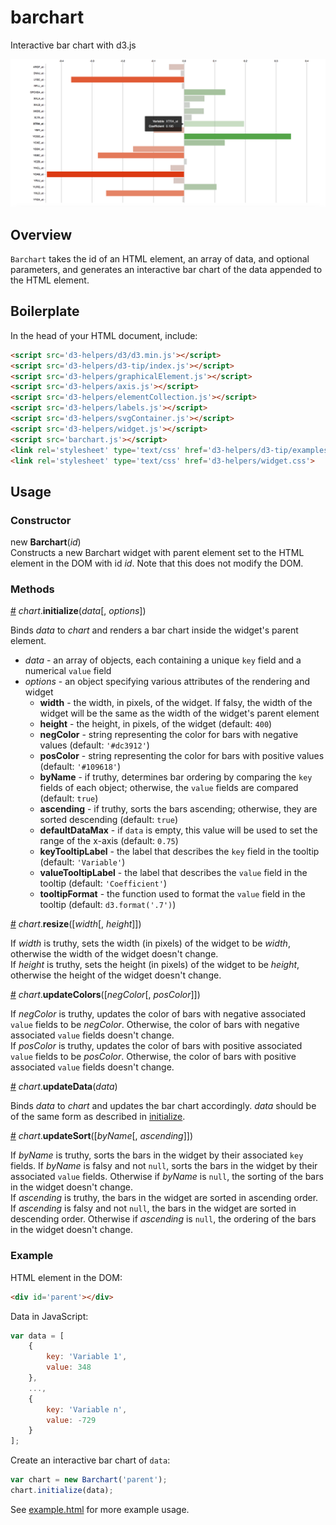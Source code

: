 # barchart
Interactive bar chart with d3.js

![alt text](https://raw.githubusercontent.com/alexrfling/barchart/master/img/example.png)

## Overview
`Barchart` takes the id of an HTML element, an array of data, and optional parameters, and generates an interactive bar chart of the data appended to the HTML element.

## Boilerplate
In the head of your HTML document, include:
```html
<script src='d3-helpers/d3/d3.min.js'></script>
<script src='d3-helpers/d3-tip/index.js'></script>
<script src='d3-helpers/graphicalElement.js'></script>
<script src='d3-helpers/axis.js'></script>
<script src='d3-helpers/elementCollection.js'></script>
<script src='d3-helpers/labels.js'></script>
<script src='d3-helpers/svgContainer.js'></script>
<script src='d3-helpers/widget.js'></script>
<script src='barchart.js'></script>
<link rel='stylesheet' type='text/css' href='d3-helpers/d3-tip/examples/example-styles.css'>
<link rel='stylesheet' type='text/css' href='d3-helpers/widget.css'>
```

## Usage

### Constructor
new **Barchart**(_id_)  
Constructs a new Barchart widget with parent element set to the HTML element in the DOM with id _id_. Note that this does not modify the DOM.

### Methods
<a name='initialize' href='#initialize'>#</a> _chart_.**initialize**(_data_[, _options_])

Binds _data_ to _chart_ and renders a bar chart inside the widget's parent element.
* _data_ - an array of objects, each containing a unique `key` field and a numerical `value` field
* _options_ - an object specifying various attributes of the rendering and widget
  * **width** - the width, in pixels, of the widget. If falsy, the width of the widget will be the same as the width of the widget's parent element
  * **height** - the height, in pixels, of the widget (default: `400`)
  * **negColor** - string representing the color for bars with negative values (default: `'#dc3912'`)
  * **posColor** - string representing the color for bars with positive values (default: `'#109618'`)
  * **byName** - if truthy, determines bar ordering by comparing the `key` fields of each object; otherwise, the `value` fields are compared (default: `true`)
  * **ascending** - if truthy, sorts the bars ascending; otherwise, they are sorted descending (default: `true`)
  * **defaultDataMax** - if `data` is empty, this value will be used to set the range of the x-axis (default: `0.75`)
  * **keyTooltipLabel** - the label that describes the `key` field in the tooltip (default: `'Variable'`)
  * **valueTooltipLabel** - the label that describes the `value` field in the tooltip (default: `'Coefficient'`)
  * **tooltipFormat** - the function used to format the `value` field in the tooltip (default: `d3.format('.7')`)

<a name='resize' href='#resize'>#</a> _chart_.**resize**([_width_[, _height_]])

If _width_ is truthy, sets the width (in pixels) of the widget to be _width_, otherwise the width of the widget doesn't change.  
If _height_ is truthy, sets the height (in pixels) of the widget to be _height_, otherwise the height of the widget doesn't change.

<a name='updateColors' href='#updateColors'>#</a> _chart_.**updateColors**([_negColor_[, _posColor_]])

If _negColor_ is truthy, updates the color of bars with negative associated `value` fields to be _negColor_. Otherwise, the color of bars with negative associated `value` fields doesn't change.  
If _posColor_ is truthy, updates the color of bars with positive associated `value` fields to be _posColor_. Otherwise, the color of bars with positive associated `value` fields doesn't change.

<a name='updateData' href='#updateData'>#</a> _chart_.**updateData**(_data_)

Binds _data_ to _chart_ and updates the bar chart accordingly. _data_ should be of the same form as described in <a href='#initialize'>initialize</a>.

<a name='updateSort' href='#updateSort'>#</a> _chart_.**updateSort**([_byName_[, _ascending_]])

If _byName_ is truthy, sorts the bars in the widget by their associated `key` fields. If _byName_ is falsy and not `null`, sorts the bars in the widget by their associated `value` fields. Otherwise if _byName_ is `null`, the sorting of the bars in the widget doesn't change.  
If _ascending_ is truthy, the bars in the widget are sorted in ascending order. If _ascending_ is falsy and not `null`, the bars in the widget are sorted in descending order. Otherwise if _ascending_ is `null`, the ordering of the bars in the widget doesn't change.

### Example
HTML element in the DOM:
```html
<div id='parent'></div>
```
Data in JavaScript:
```js
var data = [
    {
        key: 'Variable 1',
        value: 348
    },
    ...,
    {
        key: 'Variable n',
        value: -729
    }
];
```
Create an interactive bar chart of `data`:
```js
var chart = new Barchart('parent');
chart.initialize(data);
```
See <a href='https://github.com/alexrfling/barchart/blob/master/example.html'>example.html</a> for more example usage.
